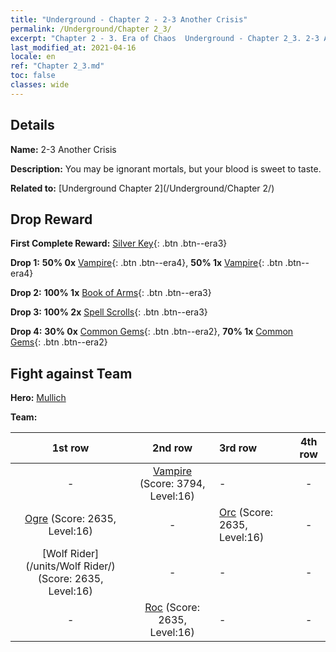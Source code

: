 ```yaml
---
title: "Underground - Chapter 2 - 2-3 Another Crisis"
permalink: /Underground/Chapter 2_3/
excerpt: "Chapter 2 - 3. Era of Chaos  Underground - Chapter 2_3. 2-3 Another Crisis"
last_modified_at: 2021-04-16
locale: en
ref: "Chapter 2_3.md"
toc: false
classes: wide
---
```


## Details

 **Name:** 2-3 Another Crisis

 **Description:** You may be ignorant mortals, but your blood is sweet to taste.

 **Related to:** [Underground Chapter 2](/Underground/Chapter 2/)

## Drop Reward

 **First Complete Reward:** [Silver Key](/Items/con_693/){: .btn .btn--era3}

 **Drop 1:** **50% 0x** [Vampire](/Items/unt_211/){: .btn .btn--era4}, **50% 1x** [Vampire](/Items/unt_211/){: .btn .btn--era4}

 **Drop 2:** **100% 1x** [Book of Arms](/Items/mat_18/){: .btn .btn--era3}

 **Drop 3:** **100% 2x** [Spell Scrolls](/Items/con_694/){: .btn .btn--era3}

 **Drop 4:** **30% 0x** [Common Gems](/Items/mat_10/){: .btn .btn--era2}, **70% 1x** [Common Gems](/Items/mat_10/){: .btn .btn--era2}


## Fight against Team
 **Hero:** [Mullich](/heroes/Mullich/)

 **Team:**


  | 1st row | 2nd row | 3rd row | 4th row |
  |:----:|:----:|:----|:----:|
  | - | [Vampire](/units/Vampire/) (Score: 3794, Level:16)  | - | - |
  | [Ogre](/units/Ogre/) (Score: 2635, Level:16)  | - | [Orc](/units/Orc/) (Score: 2635, Level:16)  | - |
  | [Wolf Rider](/units/Wolf Rider/) (Score: 2635, Level:16)  | - | - | - |
  | - | [Roc](/units/Roc/) (Score: 2635, Level:16)  | - | - |


